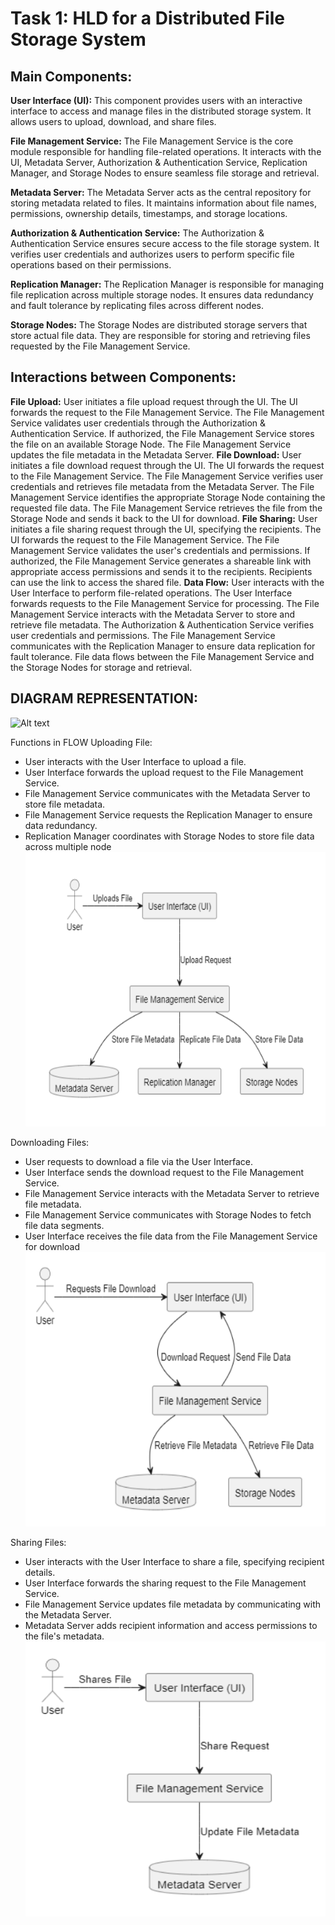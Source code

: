 # **Task 1: HLD for a Distributed File Storage System**

## Main Components:

**User Interface (UI):** This component provides users with an interactive interface to access and manage files in the distributed storage system. It allows users to upload, download, and share files.

**File Management Service:** The File Management Service is the core module responsible for handling file-related operations. It interacts with the UI, Metadata Server, Authorization & Authentication Service, Replication Manager, and Storage Nodes to ensure seamless file storage and retrieval.

**Metadata Server:** The Metadata Server acts as the central repository for storing metadata related to files. It maintains information about file names, permissions, ownership details, timestamps, and storage locations.

**Authorization & Authentication Service:** The Authorization & Authentication Service ensures secure access to the file storage system. It verifies user credentials and authorizes users to perform specific file operations based on their permissions.

**Replication Manager:** The Replication Manager is responsible for managing file replication across multiple storage nodes. It ensures data redundancy and fault tolerance by replicating files across different nodes.

**Storage Nodes:** The Storage Nodes are distributed storage servers that store actual file data. They are responsible for storing and retrieving files requested by the File Management Service.

## Interactions between Components:

**File Upload:**
User initiates a file upload request through the UI.
The UI forwards the request to the File Management Service.
The File Management Service validates user credentials through the Authorization & Authentication Service.
If authorized, the File Management Service stores the file on an available Storage Node.
The File Management Service updates the file metadata in the Metadata Server.
**File Download:**
User initiates a file download request through the UI.
The UI forwards the request to the File Management Service.
The File Management Service verifies user credentials and retrieves file metadata from the Metadata Server.
The File Management Service identifies the appropriate Storage Node containing the requested file data.
The File Management Service retrieves the file from the Storage Node and sends it back to the UI for download.
**File Sharing:**
User initiates a file sharing request through the UI, specifying the recipients.
The UI forwards the request to the File Management Service.
The File Management Service validates the user's credentials and permissions.
If authorized, the File Management Service generates a shareable link with appropriate access permissions and sends it to the recipients.
Recipients can use the link to access the shared file.
**Data Flow:**
User interacts with the User Interface to perform file-related operations.
The User Interface forwards requests to the File Management Service for processing.
The File Management Service interacts with the Metadata Server to store and retrieve file metadata.
The Authorization & Authentication Service verifies user credentials and permissions.
The File Management Service communicates with the Replication Manager to ensure data replication for fault tolerance.
File data flows between the File Management Service and the Storage Nodes for storage and retrieval.

## DIAGRAM REPRESENTATION:

![Alt text](D1-1.png)
 

Functions in FLOW
Uploading File:
- User interacts with the User Interface to upload a file.
- User Interface forwards the upload request to the File Management Service.
- File Management Service communicates with the Metadata Server to store file metadata.
- File Management Service requests the Replication Manager to ensure data redundancy.
- Replication Manager coordinates with Storage Nodes to store file data across multiple node
![Title](D3.png)

Downloading Files:
- User requests to download a file via the User Interface.
- User Interface sends the download request to the File Management Service.
- File Management Service interacts with the Metadata Server to retrieve file metadata.
- File Management Service communicates with Storage Nodes to fetch file data segments.
- User Interface receives the file data from the File Management Service for download
![Title](D2.png)

Sharing Files:
- User interacts with the User Interface to share a file, specifying recipient details.
- User Interface forwards the sharing request to the File Management Service.
- File Management Service updates file metadata by communicating with the Metadata Server.
- Metadata Server adds recipient information and access permissions to the file's metadata.
![Title](D4.png)




